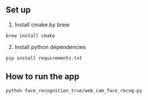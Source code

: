 ## Set up

1. Install cmake by brew
```
brew install cmake
```
2. Install python dependencies
```
pip install requirements.txt
```

## How to run the app
```
python face_recognition_true/web_cam_face_recog.py
```
